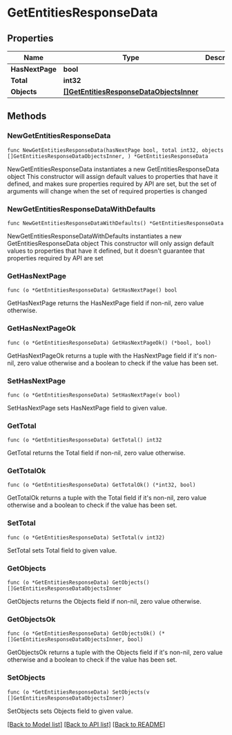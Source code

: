 # GetEntitiesResponseData

## Properties

Name | Type | Description | Notes
------------ | ------------- | ------------- | -------------
**HasNextPage** | **bool** |  | 
**Total** | **int32** |  | 
**Objects** | [**[]GetEntitiesResponseDataObjectsInner**](GetEntitiesResponseDataObjectsInner.md) |  | 

## Methods

### NewGetEntitiesResponseData

`func NewGetEntitiesResponseData(hasNextPage bool, total int32, objects []GetEntitiesResponseDataObjectsInner, ) *GetEntitiesResponseData`

NewGetEntitiesResponseData instantiates a new GetEntitiesResponseData object
This constructor will assign default values to properties that have it defined,
and makes sure properties required by API are set, but the set of arguments
will change when the set of required properties is changed

### NewGetEntitiesResponseDataWithDefaults

`func NewGetEntitiesResponseDataWithDefaults() *GetEntitiesResponseData`

NewGetEntitiesResponseDataWithDefaults instantiates a new GetEntitiesResponseData object
This constructor will only assign default values to properties that have it defined,
but it doesn't guarantee that properties required by API are set

### GetHasNextPage

`func (o *GetEntitiesResponseData) GetHasNextPage() bool`

GetHasNextPage returns the HasNextPage field if non-nil, zero value otherwise.

### GetHasNextPageOk

`func (o *GetEntitiesResponseData) GetHasNextPageOk() (*bool, bool)`

GetHasNextPageOk returns a tuple with the HasNextPage field if it's non-nil, zero value otherwise
and a boolean to check if the value has been set.

### SetHasNextPage

`func (o *GetEntitiesResponseData) SetHasNextPage(v bool)`

SetHasNextPage sets HasNextPage field to given value.


### GetTotal

`func (o *GetEntitiesResponseData) GetTotal() int32`

GetTotal returns the Total field if non-nil, zero value otherwise.

### GetTotalOk

`func (o *GetEntitiesResponseData) GetTotalOk() (*int32, bool)`

GetTotalOk returns a tuple with the Total field if it's non-nil, zero value otherwise
and a boolean to check if the value has been set.

### SetTotal

`func (o *GetEntitiesResponseData) SetTotal(v int32)`

SetTotal sets Total field to given value.


### GetObjects

`func (o *GetEntitiesResponseData) GetObjects() []GetEntitiesResponseDataObjectsInner`

GetObjects returns the Objects field if non-nil, zero value otherwise.

### GetObjectsOk

`func (o *GetEntitiesResponseData) GetObjectsOk() (*[]GetEntitiesResponseDataObjectsInner, bool)`

GetObjectsOk returns a tuple with the Objects field if it's non-nil, zero value otherwise
and a boolean to check if the value has been set.

### SetObjects

`func (o *GetEntitiesResponseData) SetObjects(v []GetEntitiesResponseDataObjectsInner)`

SetObjects sets Objects field to given value.



[[Back to Model list]](../README.md#documentation-for-models) [[Back to API list]](../README.md#documentation-for-api-endpoints) [[Back to README]](../README.md)


